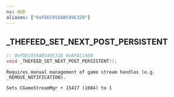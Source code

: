 ```yaml
---
ns: HUD
aliases: ["0xFDEC055AB549E328"]
---
```

## _THEFEED_SET_NEXT_POST_PERSISTENT

```c
// 0xFDEC055AB549E328 0xAFA1148B
void _THEFEED_SET_NEXT_POST_PERSISTENT();
```

```
Requires manual management of game stream handles (e.g. _REMOVE_NOTIFICATION).

Sets CGameStreamMgr + 15417 (1604) to 1
```

